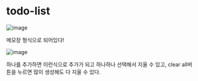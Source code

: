 # todo-list
![image](https://github.com/jung-chaewon/todo-list/assets/131144717/7516ebc6-2ceb-428c-b55e-d85df12c206e)

메모장 형식으로 되어있다!

![image](https://github.com/jung-chaewon/todo-list/assets/131144717/894376a6-5a29-41f1-867f-9dd091e12000)

하나를 추가하면 이런식으로 추가가 되고 하나하나 선택해서 지울 수 있고, clear all버튼을 누르면 많이 생성해도 다 지울 수 있다.

